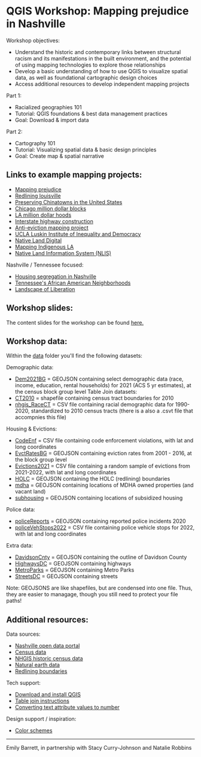 # QGIS Workshop: Mapping prejudice in Nashville

Workshop objectives:
* Understand the historic and contemporary links between structural   racism and its manifestations in the built environment, and the potential of using mapping technologies to explore those relationships  
* Develop a basic understanding of how to use QGIS to visualize spatial data, as well as foundational cartographic design choices 
* Access additional resources to develop independent mapping projects 

Part 1: 
* Racialized geographies 101
* Tutorial: QGIS foundations & best data management practices 
* Goal: Download & import data 

Part 2:
* Cartography 101
* Tutorial: Visualizing spatial data & basic design principles 
* Goal: Create map & spatial narrative 

## Links to example mapping projects: 

* [Mapping prejudice](https://mappingprejudice.umn.edu/)
* [Redlining louisville](https://lojic.maps.arcgis.com/apps/MapSeries/index.html?appid=e4d29907953c4094a17cb9ea8f8f89de)
* [Preserving Chinatowns in the United States](https://storymaps.arcgis.com/stories/3fa093b1c6194409ac979b03a4e77ed6)
* [Chicago million dollar blocks](https://chicagosmilliondollarblocks.com/)
* [LA million dollar hoods](https://milliondollarhoods.pre.ss.ucla.edu/)
* [Interstate highway construction](https://www.nbcnews.com/specials/america-highways-inequality/)
* [Anti-eviction mapping project](https://antievictionmap.com/)
* [UCLA Luskin Institute of Inequality and Democracy](https://challengeinequality.luskin.ucla.edu/property-police/)
* [Native Land Digital](https://native-land.ca/)
* [Mapping Indigenous LA](https://www.arcgis.com/apps/MapJournal/index.html?appid=a9e370db955a45ba99c52fb31f31f1fc)
* [Native Land Information System (NLIS)](https://nativeland.info/)

Nashville / Tennessee focused:
* [Housing segregation in Nashville](https://storymaps.arcgis.com/stories/050e09fabed0474b9687525fbc4e4c9a)
* [Tennessee's African American Neighborhoods](https://tnlibarchives.maps.arcgis.com/apps/MapSeries/index.html?appid=8dba65584072450ca8928a5f3408373f)
* [Landscape of Liberation](https://tnmap.tn.gov/civilwar/freedmen/)


## Workshop slides: 

The content slides for the workshop can be found [here.](https://www.canva.com/design/DAFerwZ2bvE/ZI7wwOpSGka9PszxWtor_w/view?utm_content=DAFerwZ2bvE&utm_campaign=designshare&utm_medium=link&utm_source=publishsharelink
) 

## Workshop data: 

Within the [data](data/) folder you'll find the following datasets: 

Demographic data: 
* [Dem2021BG](data/demographics/Dem2021BG.geojson) = GEOJSON containing select demographic data (race, income, education, rental households) for 2021 (ACS 5 yr estimates), at the census block group level
Table Join datasets: 
* [CT2010](data/demographics/tableJoin/CT2010/) = shapefile containing census tract boundaries for 2010
* [nhgis_RaceCT](data/demographics/tableJoin/nhgis_RaceCT.csv) = CSV file containing racial demographic data for 1990-2020, standardized to 2010 census tracts (there is a also a .csvt file that accompnies this file)

Housing & Evictions:
* [CodeEnf](data/housing/CodeEnf.csv) = CSV file containing code enforcement violations, with lat and long coordinates
* [EvctRatesBG](data/housing/EvctRatesBG.geojson) = GEOJSON containing eviction rates from 2001 - 2016, at the block group level 
* [Evictions2021](data/housing/Evictions2021.csv) = CSV file containing a random sample of evictions from 2021-2022, with lat and long coordinates
* [HOLC](data/housing/HOLC.geojson) = GEOJSON containing the HOLC (redlining) boundaries 
* [mdha](data/housing/mdha.geojson) = GEOJSON containing locations of MDHA owned properties (and vacant land)
* [subhousing](data/housing/mdha.geojson) = GEOJSON containing locations of subsidized housing

Police data: 
* [policeReports](data/police/policeReports.geojson) = GEOJSON containing reported police incidents 2020 
* [policeVehStops2022](data/police/PoliceVehStops2022.csv) = CSV file containing police vehicle stops for 2022, with lat and long coordinates 

Extra data:
* [DavidsonCnty](data/extra/DavidsonCnty.geojson) = GEOJSON containing the outline of Davidson County 
* [HighwaysDC](data/extra/HighwaysDC.geojson) = GEOJSON containing highways 
* [MetroParks](data/extra/MetroParks.geojson) = GEOJSON containing Metro Parks 
* [StreetsDC](data/extra/StreetsDC.geojson) = GEOJSON containing streets  

Note: GEOJSONS are like shapefiles, but are condensed into one file. Thus, they are easier to managage, though you still need to protect your file paths!  

## Additional resources: 

Data sources: 
* [Nashville open data portal](https://data.nashville.gov/)
* [Census data](https://data.census.gov/)
* [NHGIS historic census data](https://www.nhgis.org/)
* [Natural earth data](https://www.naturalearthdata.com/)
* [Redlining boundaries](https://chesapeake-deij2-chesbay.hub.arcgis.com/documents/holc-redlining-mapping-inequality/explore)

Tech support: 
* [Download and install QGIS](https://docs.google.com/document/d/1E-CC5uFhqbHIgEhzM1LlcSuYSy4vJfr7VQvFQj_OOhc/edit)
* [Table join instructions](QGISTableJoins_2023.pdf) 
* [Converting text attribute values to number](https://mapscaping.com/converting-text-to-numbers-in-qgis/)

Design support / inspiration: 
* [Color schemes](https://colorbrewer2.org/#type=sequential&scheme=BuGn&n=3)
 
--------------- 
Emily Barrett, in partnership with Stacy Curry-Johnson and Natalie Robbins 


 
